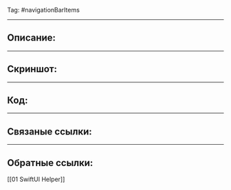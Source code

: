 Tag: #navigationBarItems

---
## Описание:


---
## Скриншот:


---
## Код:


---
## Связаные ссылки:


---
## Обратные ссылки:
[[01 SwiftUI Helper]]